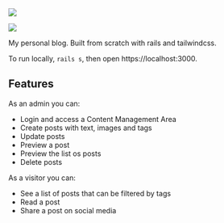 <img src="https://anansilva.semaphoreci.com/badges/blog-rails.svg">

![](https://github.com/anansilva/blog-rails/workflows/Blog/badge.svg)

My personal blog. Built from scratch with rails and tailwindcss. 

To run locally, `rails s`, then open https://localhost:3000.

## Features
As an admin you can:

- Login and access a Content Management Area
- Create posts with text, images and tags
- Update posts
- Preview a post
- Preview the list os posts
- Delete posts

As a visitor you can:

- See a list of posts that can be filtered by tags
- Read a post
- Share a post on social media
